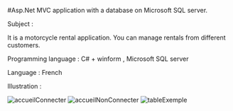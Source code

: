 #Asp.Net MVC application with a database on Microsoft SQL server.

Subject :

It is a motorcycle rental application. You can manage rentals from different customers. 

Programming language : C# + winform , Microsoft SQL server

Language : French


Illustration :

![accueilConnecter](https://user-images.githubusercontent.com/88058374/148714139-b938f9f0-6f13-4ce6-9819-6b245a363b67.png)
![accueilNonConnecter](https://user-images.githubusercontent.com/88058374/148714147-0d6e209b-5a18-4df6-a5f6-fe7bd1b69f56.png)
![tableExemple](https://user-images.githubusercontent.com/88058374/148714155-40279f61-f8e6-4625-9526-52a0c802ee7a.png)
